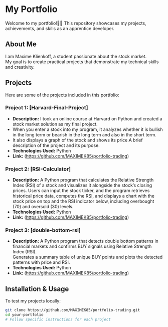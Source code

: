 # My Portfolio

Welcome to my portfolio!🍍🚀 This repository showcases my projects, achievements, and skills as an apprentice developer.

## About Me

I am Maxime Klienkoff, a student passionate about the stock market.  
My goal is to create practical projects that demonstrate my technical skills and creativity.

## Projects

Here are some of the projects included in this portfolio:

### Project 1: [Harvard-Final-Project]
- **Description:** I took an online course at Harvard on Python and created a stock market solution as my final project.
- When you enter a stock into my program, it analyzes whether it is bullish in the long term or bearish in the long term and also in the short term.
- It also displays a graph of the stock and shows its price.A brief description of the project and its purpose.
- **Technologies Used:** Python
- **Link:** (https://github.com/MAXIMEK85/portfolio-trading)

### Project 2: [RSI-Calculator]
- **Description:** A Python program that calculates the Relative Strength Index (RSI) of a stock and visualizes it alongside the stock’s closing prices. Users can input the stock ticker, and the program retrieves historical price data, computes the RSI, and displays a chart with the stock price on top and the RSI indicator below, including overbought (70) and oversold (30) levels.
- **Technologies Used:** Python
- **Link:** (https://github.com/MAXIMEK85/portfolio-trading)

### Project 3: [double-bottom-rsi]
- **Description:** A Python program that detects double bottom patterns in financial markets and confirms BUY signals using Relative Strength Index (RSI).  
Generates a summary table of unique BUY points and plots the detected patterns with price and RSI.
- **Technologies Used:** Python
- **Link:** (https://github.com/MAXIMEK85/portfolio-trading)

## Installation & Usage

To test my projects locally:

```bash
git clone https://github.com/MAXIMEK85/portfolio-trading.git
cd your-portfolio
# Follow specific instructions for each project
